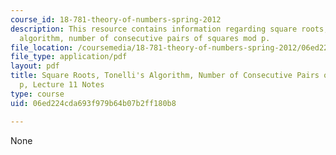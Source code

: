 ```yaml
---
course_id: 18-781-theory-of-numbers-spring-2012
description: This resource contains information regarding square roots, tonelli's
  algorithm, number of consecutive pairs of squares mod p.
file_location: /coursemedia/18-781-theory-of-numbers-spring-2012/06ed224cda693f979b64b07b2ff180b8_MIT18_781S12_lec11.pdf
file_type: application/pdf
layout: pdf
title: Square Roots, Tonelli's Algorithm, Number of Consecutive Pairs of Squares mod
  p, Lecture 11 Notes
type: course
uid: 06ed224cda693f979b64b07b2ff180b8

---
```

None